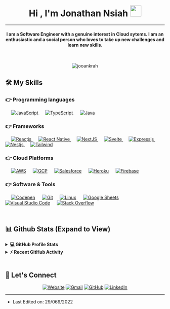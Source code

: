 
<h1 align="center">Hi , I'm Jonathan Nsiah <img src="https://media.giphy.com/media/hvRJCLFzcasrR4ia7z/giphy.gif" width="35"></h1>
<hr/>
<h4 align="center">I am a Software Engineer with a genuine interest in Cloud sytems. I am an enthusiastic and a social person who loves to take up new challenges and learn new skills.</h4>
<br>
<p align="center"> <img src="https://komarev.com/ghpvc/?username=jooankrah&label=Profile%20views&color=0e75b6&style=plastic" alt="jooankrah" /> </p>

## 🛠️ My Skills

### 👉 Programming languages

<p align="left"> 
  &emsp;
  <a href="https://developer.mozilla.org/en-US/docs/Web/JavaScript" target="_blank"> 
     <img alt="JavaScript" src="https://img.shields.io/badge/JavaScript%20-%23F7DF1E.svg?logo=javascript&logoColor=black">
   </a>
    &emsp;
  <a href="https://www.typescriptlang.org/" target="_blank"> 
     <img alt="TypeScript" src="https://flat.badgen.net/badge/-/TypeScript?icon=typescript&label&labelColor=blue&color=555555">
   </a>
  &emsp;
  <a href="https://www.java.com" target="_blank"> 
    <img alt="Java" src="https://img.shields.io/badge/Java-ED8B00?style=for-the-badge&logo=java&logoColor=white">
  </a>
</p>

### 👉 Frameworks
<p align="left"> 
  &emsp; 
  <a href="https://reactjs.org/" target="_blank"> 
   <img alt="Reactjs" src="https://img.shields.io/badge/React-20232A?style=for-the-badge&logo=react&logoColor=61DAFB">
  </a>   
  &emsp;
  <a href="https://reactnative.dev/">
    <img alt="React Native" src="https://img.shields.io/badge/React_Native-20232A?style=for-the-badge&logo=react&logoColor=61DAFB">
  </a> 
   &emsp;
  <a href="https://nextjs.org" target="_blank"> 
    <img alt="NextJS" src="https://img.shields.io/badge/Next-black?style=for-the-badge&logo=next.js&logoColor=white"/>
  </a>
&emsp;
  <a href="https://nextjs.org" target="_blank"> 
    <img alt="Svelte" src="https://img.shields.io/badge/svelte-%23f1413d.svg?style=for-the-badge&logo=svelte&logoColor=white"/>
  </a>
   &emsp;
  <a href="https://expressjs.com/" target="_blank"> 
    <img alt="Expressjs" src="https://img.shields.io/badge/Express.js-404D59?style=for-the-badge"/>
  </a>
  &emsp;
  <a href="https://nestjs.com/" target="_blank"> 
    <img alt="Nestjs" src="https://img.shields.io/badge/nestjs-%23E0234E.svg?style=for-the-badge&logo=nestjs&logoColor=white"/>
  </a>
    &emsp;
  <a href="https://tailwindcss.com" target="_blank"> 
    <img alt="Tailwind" src="https://img.shields.io/badge/tailwindcss-%2338B2AC.svg?style=for-the-badge&logo=tailwind-css&logoColor=white"/>
  </a>
</p>

### 👉 Cloud Platforms
<p align="left">
  &emsp;
    <a href="https://aws.amazon.com/"><img alt="AWS" src="https://img.shields.io/badge/AWS-%23FF9900.svg?style=for-the-badge&logo=amazon-aws&logoColor=white"></a>
  &emsp;
    <a href=https://cloud.google.com/"><img alt="GCP" src ="https://img.shields.io/badge/GoogleCloud-%234285F4.svg?style=for-the-badge&logo=google-cloud&logoColor=white"/></a>
  &emsp;
    <a href="https://www.salesforce.com/"><img alt="Salesforce" src="https://img.shields.io/badge/Salesforce-00A1E0?style=for-the-badge&logo=Salesforce&logoColor=white"></a>
  &emsp;
    <a href="https://www.heroku.com/"><img alt="Heroku" src="https://img.shields.io/badge/Heroku%20-%23430098.svg?logo=heroku&logoColor=white"></a>  
  &emsp;
    <a href="https://firebase.google.com/"><img alt="Firebase" src ="https://img.shields.io/badge/Firebase-%23316192.svg?logo=firebase&logoColor=white"></a>
 </p>
  
  
 ### 👉 Software & Tools
 
<p>
  &emsp;
    <a href="#"><img alt="Codepen" src="https://img.shields.io/badge/Codepen-000000.svg?logo=codepen&logoColor=white"></a>
  &emsp;
    <a href="#"><img alt="Git" src="https://img.shields.io/badge/Git%20-%23F05033.svg?logo=git&logoColor=white"></a>
  &emsp;
    <a href="#"><img alt="Linux" src="https://img.shields.io/badge/Linux-FCC624?style=flat&logo=linux&logoColor=black"></a>
  &emsp;
    <a href="#"><img alt="Google Sheets" src="https://img.shields.io/badge/Google%20Sheets%20-%2334A853.svg?logo=google%20sheets&logoColor=white"></a>
  &emsp;
    <a href="#"><img alt="Visual Studio Code" src="https://img.shields.io/badge/Visual%20Studio%20Code-0078d7.svg?logo=visual-studio-code&logoColor=white"></a>
  &emsp;
    <a href="#"><img alt="Stack Overflow" src="https://img.shields.io/badge/-Stack%20Overflow-FE7A16?logo=stack-overflow&logoColor=white"></a>
  &emsp;
</p>

<br/>

## 📊 Github Stats (Expand to View) 


<details> 
  <summary><b>💻 GitHub Profile Stats</b></summary>
  <br/>
  <p align="center">
    <a href="https://github.com/anuraghazra/github-readme-stats"><img alt="Joankrah's Github Stats" src="https://github-readme-stats.vercel.app/api?username=jooankrah&show_icons=true&count_private=true&theme=algolia" height="192px"/></a>
<br/>
  &nbsp;
	  <img src="https://github-readme-stats.vercel.app/api/top-langs?username=jooankrah&show_icons=true&locale=en&layout=compact&theme=algolia" alt="jooankrah" height="192px"/>
  <br/>
  <b>Note:</b> Top languages is only a metric of the languages my public code consists of and doesn't reflect experience or skill level.
  </p>
</details>


<details>
  <summary><b>⚡ Recent GitHub Activity</b></summary>
  <br/>
   <a href="https://github.com/jooankrah><img alt="Jooankrah's Activity Graph" src="https://activity-graph.herokuapp.com/graph?username=jooankrah&theme=react-dark" /></a>
  <br/>

</details>

<br/>

## 🧑 Let's Connect
<p align="center">
  <a href="https://thejooankrah.com/"><img src="https://img.icons8.com/bubbles/50/000000/web.png" alt="Website"/></a>
	<a href="mailto:jooankrah@gmail.com"><img src="https://img.icons8.com/bubbles/50/000000/gmail.png" alt="Gmail"/></a>
	<a href="https://github.com/jooankrah"><img src="https://img.icons8.com/bubbles/50/000000/github.png" alt="GitHub"/></a>
	<a href="https://www.linkedin.com/in/jonathan-nsiah"><img src="https://img.icons8.com/bubbles/50/000000/linkedin.png" alt="LinkedIn"/></a>	
</p>

<hr/>

* Last Edited on: 29/069/2022









